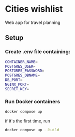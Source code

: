 # Cities wishlist

Web app for travel planning

## Setup
### Create .env file containing:
```sh
CONTAINER_NAME=
POSTGRES_USER=
POSTGRES_PASSWORD=
POSTGRES_DBNAME=
DB_PORT=
NGINX_PORT=
SECRET_KEY=
```
### Run Docker containers
```sh
docker compose up 
```
if it's the first time, run
```sh
docker compose up --build
```
